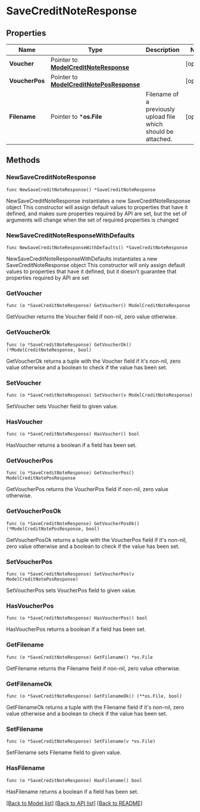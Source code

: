 # SaveCreditNoteResponse

## Properties

Name | Type | Description | Notes
------------ | ------------- | ------------- | -------------
**Voucher** | Pointer to [**ModelCreditNoteResponse**](ModelCreditNoteResponse.md) |  | [optional] 
**VoucherPos** | Pointer to [**ModelCreditNotePosResponse**](ModelCreditNotePosResponse.md) |  | [optional] 
**Filename** | Pointer to ***os.File** | Filename of a previously upload file which should be attached. | [optional] 

## Methods

### NewSaveCreditNoteResponse

`func NewSaveCreditNoteResponse() *SaveCreditNoteResponse`

NewSaveCreditNoteResponse instantiates a new SaveCreditNoteResponse object
This constructor will assign default values to properties that have it defined,
and makes sure properties required by API are set, but the set of arguments
will change when the set of required properties is changed

### NewSaveCreditNoteResponseWithDefaults

`func NewSaveCreditNoteResponseWithDefaults() *SaveCreditNoteResponse`

NewSaveCreditNoteResponseWithDefaults instantiates a new SaveCreditNoteResponse object
This constructor will only assign default values to properties that have it defined,
but it doesn't guarantee that properties required by API are set

### GetVoucher

`func (o *SaveCreditNoteResponse) GetVoucher() ModelCreditNoteResponse`

GetVoucher returns the Voucher field if non-nil, zero value otherwise.

### GetVoucherOk

`func (o *SaveCreditNoteResponse) GetVoucherOk() (*ModelCreditNoteResponse, bool)`

GetVoucherOk returns a tuple with the Voucher field if it's non-nil, zero value otherwise
and a boolean to check if the value has been set.

### SetVoucher

`func (o *SaveCreditNoteResponse) SetVoucher(v ModelCreditNoteResponse)`

SetVoucher sets Voucher field to given value.

### HasVoucher

`func (o *SaveCreditNoteResponse) HasVoucher() bool`

HasVoucher returns a boolean if a field has been set.

### GetVoucherPos

`func (o *SaveCreditNoteResponse) GetVoucherPos() ModelCreditNotePosResponse`

GetVoucherPos returns the VoucherPos field if non-nil, zero value otherwise.

### GetVoucherPosOk

`func (o *SaveCreditNoteResponse) GetVoucherPosOk() (*ModelCreditNotePosResponse, bool)`

GetVoucherPosOk returns a tuple with the VoucherPos field if it's non-nil, zero value otherwise
and a boolean to check if the value has been set.

### SetVoucherPos

`func (o *SaveCreditNoteResponse) SetVoucherPos(v ModelCreditNotePosResponse)`

SetVoucherPos sets VoucherPos field to given value.

### HasVoucherPos

`func (o *SaveCreditNoteResponse) HasVoucherPos() bool`

HasVoucherPos returns a boolean if a field has been set.

### GetFilename

`func (o *SaveCreditNoteResponse) GetFilename() *os.File`

GetFilename returns the Filename field if non-nil, zero value otherwise.

### GetFilenameOk

`func (o *SaveCreditNoteResponse) GetFilenameOk() (**os.File, bool)`

GetFilenameOk returns a tuple with the Filename field if it's non-nil, zero value otherwise
and a boolean to check if the value has been set.

### SetFilename

`func (o *SaveCreditNoteResponse) SetFilename(v *os.File)`

SetFilename sets Filename field to given value.

### HasFilename

`func (o *SaveCreditNoteResponse) HasFilename() bool`

HasFilename returns a boolean if a field has been set.


[[Back to Model list]](../README.md#documentation-for-models) [[Back to API list]](../README.md#documentation-for-api-endpoints) [[Back to README]](../README.md)


